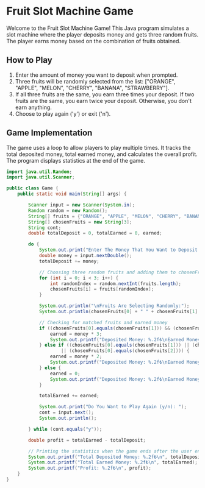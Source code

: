# Fruit Slot Machine Game

Welcome to the Fruit Slot Machine Game! This Java program simulates a slot machine where the player deposits money and gets three random fruits. The player earns money based on the combination of fruits obtained.

## How to Play

1. Enter the amount of money you want to deposit when prompted.
2. Three fruits will be randomly selected from the list: ["ORANGE", "APPLE", "MELON", "CHERRY", "BANANA", "STRAWBERRY"].
3. If all three fruits are the same, you earn three times your deposit. If two fruits are the same, you earn twice your deposit. Otherwise, you don't earn anything.
4. Choose to play again ('y') or exit ('n').

## Game Implementation

The game uses a loop to allow players to play multiple times. It tracks the total deposited money, total earned money, and calculates the overall profit. The program displays statistics at the end of the game.

```java
import java.util.Random;
import java.util.Scanner;

public class Game {
    public static void main(String[] args) {

        Scanner input = new Scanner(System.in);
        Random random = new Random();
        String[] fruits = {"ORANGE", "APPLE", "MELON", "CHERRY", "BANANA", "STRAWBERRY"};
        String[] chosenFruits = new String[3];
        String cont;
        double totalDeposit = 0, totalEarned = 0, earned;

        do {
            System.out.print("Enter The Money That You Want to Deposit: ");
            double money = input.nextDouble();
            totalDeposit += money;

            // Choosing three random fruits and adding them to chosenFruits
            for (int i = 0; i < 3; i++) {
                int randomIndex = random.nextInt(fruits.length);
                chosenFruits[i] = fruits[randomIndex];
            }

            System.out.println("\nFruits Are Selecting Randomly:");
            System.out.println(chosenFruits[0] + " " + chosenFruits[1] + " " + chosenFruits[2]);

            // Checking for matched fruits and earned money
            if ((chosenFruits[0].equals(chosenFruits[1])) && (chosenFruits[1].equals(chosenFruits[2]))) {
                earned = money * 3;
                System.out.printf("Deposited Money: %.2f₺\nEarned Money: %.2f₺\n", money, earned);
            } else if ((chosenFruits[0].equals(chosenFruits[1])) || (chosenFruits[1].equals(chosenFruits[2]))
                    || (chosenFruits[0].equals(chosenFruits[2]))) {
                earned = money * 2;
                System.out.printf("Deposited Money: %.2f₺\nEarned Money: %.2f₺\n", money, earned);
            } else {
                earned = 0;
                System.out.printf("Deposited Money: %.2f₺\nEarned Money: %.2f₺\n", money, earned);
            }

            totalEarned += earned;

            System.out.print("Do You Want to Play Again (y/n): ");
            cont = input.next();
            System.out.println();

        } while (cont.equals("y"));

        double profit = totalEarned - totalDeposit;

        // Printing the statistics when the game ends after the user enters a letter other than 'y'
        System.out.printf("Total Deposited Money: %.2f₺\n", totalDeposit);
        System.out.printf("Total Earned Money: %.2f₺\n", totalEarned);
        System.out.printf("Profit: %.2f₺\n", profit);
    }
}
